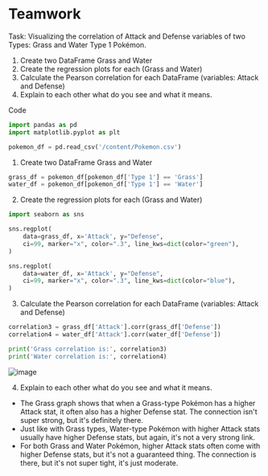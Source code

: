 # Teamwork
Task: Visualizing the correlation of Attack and Defense variables of two Types: Grass and Water Type 1 Pokémon.
1. Create two DataFrame Grass and Water
2. Create the regression plots for each (Grass and Water)
3. Calculate the Pearson correlation for each DataFrame (variables: Attack and Defense)
4. Explain to each other what do you see and what it means.

Code
```python
import pandas as pd
import matplotlib.pyplot as plt

pokemon_df = pd.read_csv('/content/Pokemon.csv')
```
1. Create two DataFrame Grass and Water
```python
grass_df = pokemon_df[pokemon_df['Type 1'] == 'Grass']
water_df = pokemon_df[pokemon_df['Type 1'] == 'Water']
```
2. Create the regression plots for each (Grass and Water)
```python
import seaborn as sns

sns.regplot(
    data=grass_df, x='Attack', y="Defense",
    ci=99, marker="x", color=".3", line_kws=dict(color="green"),
)

sns.regplot(
    data=water_df, x='Attack', y="Defense",
    ci=99, marker="x", color=".3", line_kws=dict(color="blue"),
)
```
3. Calculate the Pearson correlation for each DataFrame (variables: Attack and Defense)
```python
correlation3 = grass_df['Attack'].corr(grass_df['Defense'])
correlation4 = water_df['Attack'].corr(water_df['Defense'])

print('Grass correlation is:', correlation3)
print('Water correlation is:', correlation4)
```
![image](https://github.com/user-attachments/assets/cd279426-3dea-46a5-913b-c48414b05cea)


4. Explain to each other what do you see and what it means.
- The Grass  graph shows that when a Grass-type Pokémon has a higher Attack stat, it often also has a higher Defense stat. The connection isn't super strong, but it's definitely there.
- Just like with Grass types, Water-type Pokémon with higher Attack stats usually have higher Defense stats, but again, it's not a very strong link.
- For both Grass and Water Pokémon, higher Attack stats often come with higher Defense stats, but it's not a guaranteed thing. The connection is there, but it's not super tight, it's just moderate.

